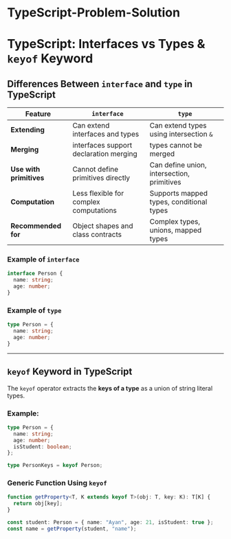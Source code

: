 # TypeScript-Problem-Solution



# TypeScript: Interfaces vs Types & `keyof` Keyword

## Differences Between `interface` and `type` in TypeScript

| Feature                  | `interface`                                | `type`                                      |
|--------------------------|--------------------------------------------|---------------------------------------------|
| **Extending**            | Can extend interfaces and types            | Can extend types using intersection `&`     |
| **Merging**              | interfaces support declaration merging     | types cannot be merged                      |
| **Use with primitives**  | Cannot define primitives directly          | Can define union, intersection, primitives  |
| **Computation**          | Less flexible for complex computations     | Supports mapped types, conditional types    |
| **Recommended for**      | Object shapes and class contracts          | Complex types, unions, mapped types         |

### Example of `interface`
```ts
interface Person {
  name: string;
  age: number;
}
```

### Example of `type`
```ts
type Person = {
  name: string;
  age: number;
}
```

---

##  `keyof` Keyword in TypeScript

The `keyof` operator extracts the **keys of a type** as a union of string literal types.

### Example:
```ts
type Person = {
  name: string;
  age: number;
  isStudent: boolean;
};

type PersonKeys = keyof Person;
```

### Generic Function Using `keyof`
```ts
function getProperty<T, K extends keyof T>(obj: T, key: K): T[K] {
  return obj[key];
}

const student: Person = { name: "Ayan", age: 21, isStudent: true };
const name = getProperty(student, "name"); 
```
